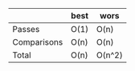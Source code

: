 |             | best | wors   |
| ----------- | ---- | ------ |
| Passes      | O(1) | O(n)   |
| Comparisons | O(n) | O(n)   |
| Total       | O(n) | O(n^2) |
